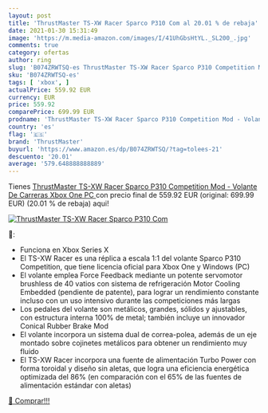 ```yaml
---
layout: post
title: 'ThrustMaster TS-XW Racer Sparco P310 Com al 20.01 % de rebaja'
date: 2021-01-30 15:31:49
image: 'https://m.media-amazon.com/images/I/41UhGbsHtYL._SL200_.jpg'
comments: true
category: ofertas
author: ring
slug: 'B074ZRWTSQ-es ThrustMaster TS-XW Racer Sparco P310 Competition Mod -...'
sku: 'B074ZRWTSQ-es'
tags: [ 'xbox', ]
actualPrice: 559.92 EUR
currency: EUR
price: 559.92
comparePrice: 699.99 EUR
prodname: 'ThrustMaster TS-XW Racer Sparco P310 Competition Mod - Volante De Carreras  Xbox One  PC '
country: 'es'
flag: '🇪🇸'
brand: 'ThrustMaster'
buyurl: 'https://www.amazon.es/dp/B074ZRWTSQ/?tag=tolees-21'
descuento: '20.01'
average: '579.648888888889'
---
```


Tienes [ThrustMaster TS-XW Racer Sparco P310 Competition Mod - Volante De Carreras  Xbox One  PC ](https://www.amazon.es/dp/B074ZRWTSQ/?tag=tolees-21) con precio final de  559.92 EUR (original: 699.99 EUR) (20.01 %  de rebaja) aqui!

[![ThrustMaster TS-XW Racer Sparco P310 Com](https://m.media-amazon.com/images/I/41UhGbsHtYL._SL200_.jpg)](https://www.amazon.es/dp/B074ZRWTSQ/?tag=tolees-21)

🔎:

- Funciona en Xbox Series X
- El TS-XW Racer es una réplica a escala 1:1 del volante Sparco P310 Competition, que tiene licencia oficial para Xbox One y Windows (PC)
- El volante emplea Force Feedback mediante un potente servomotor brushless de 40 vatios con sistema de refrigeración Motor Cooling Embedded (pendiente de patente), para lograr un rendimiento constante incluso con un uso intensivo durante las competiciones más largas
- Los pedales del volante son metálicos, grandes, sólidos y ajustables, con estructura interna 100% de metal; también incluye un innovador Conical Rubber Brake Mod
- El volante incorpora un sistema dual de correa-polea, además de un eje montado sobre cojinetes metálicos para obtener un rendimiento muy fluido
- El TS-XW Racer incorpora una fuente de alimentación Turbo Power con forma toroidal y diseño sin aletas, que logra una eficiencia energética optimizada del 86% (en comparación con el 65% de las fuentes de alimentación estándar con aletas)

[🛒 Comprar!!!](https://www.amazon.es/dp/B074ZRWTSQ/?tag=tolees-21)

